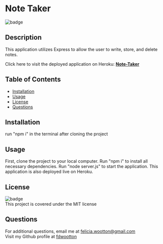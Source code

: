 # Note Taker
  ![badge](https://img.shields.io/badge/license-MIT-brightgreen)<br />
  ## **Description**
  This application utilizes Express to allow the user to write, store, and delete notes. <br/>

  Click here to visit the deployed application on Heroku: [**Note-Taker**](https://guarded-lowlands-56940.herokuapp.com/)

  ## **Table of Contents**
  - [Installation](#installation)
  - [Usage](#usage)
  - [License](#license)
  - [Questions](#questions)

  ## **Installation**
  run "npm i" in the terminal after cloning the project

  ## **Usage**
  First, clone the project to your local computer. Run "npm i" to install all necessary dependencies. Run "node server.js" to start the application. This application is also deployed live on Heroku.

  ## **License**
  ![badge](https://img.shields.io/badge/license-MIT-brightgreen)<br/>
  This project is covered under the MIT license

  ## **Questions**
  For additional questions, email me at [felicia.wootton@gmail.com](felicia.wootton@gmail.com)<br/>
  Visit my Github profile at [fdwootton](https://github.com/fdwootton)
  